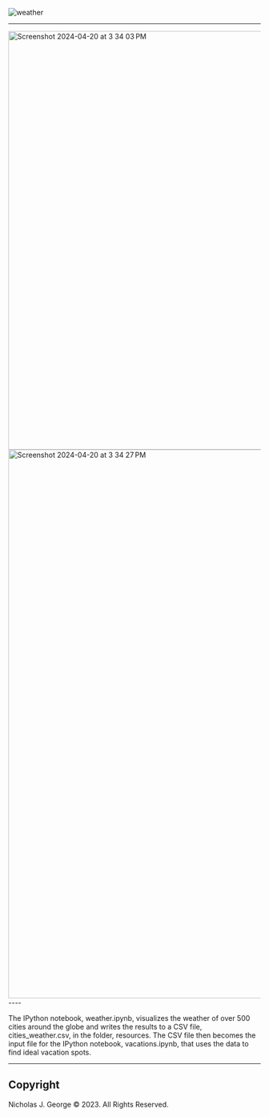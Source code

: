 ![weather](https://github.com/njgeorge000158/Weather-Visualization-for-Vacations-from-APIs/assets/137228821/7a04bda6-ff8b-47df-b255-568d7c2076ab)

----
<img width="835" alt="Screenshot 2024-04-20 at 3 34 03 PM" src="https://github.com/njgeorge000158/Weather-Visualization-for-Vacations-using-APIs/assets/137228821/811c2fb8-4bc8-4eae-8c0b-ad043c12b723">

<img width="1095" alt="Screenshot 2024-04-20 at 3 34 27 PM" src="https://github.com/njgeorge000158/Weather-Visualization-for-Vacations-using-APIs/assets/137228821/84f93882-03bd-46bb-b4ea-abf8b94b2eb8">
----

The IPython notebook, weather.ipynb, visualizes the weather of over 500 cities around the globe and writes the results to a CSV file, cities_weather.csv, in the folder, resources. The CSV file then becomes the input file for the IPython notebook, vacations.ipynb, that uses the data to find ideal vacation spots.

----

## Copyright

Nicholas J. George © 2023. All Rights Reserved.
